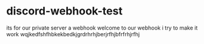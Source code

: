 # discord-webhook-test
its for our private server a webhook
welcome to our webhook i try to make it work
wqjkedfshfhbkekbedkjgrdrhrhjberjrfhjbfrfrhjrfhj
